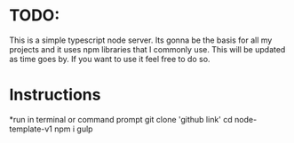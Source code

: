 # TODO:

 This is a simple typescript node server. Its gonna be the basis for all my projects and it uses npm libraries that I commonly
 use. This will be updated as time goes by. If you want to use it feel free to do so.



# Instructions

*run in terminal or command prompt
 git clone 'github link'
 cd node-template-v1
 npm i
 gulp
